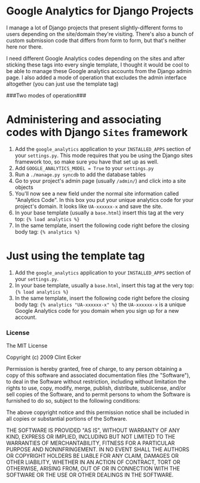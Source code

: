 Google Analytics for Django Projects
====================================

I manage a lot of Django projects that present slightly-different forms to 
users depending on the site/domain they're visiting.  There's also a bunch of 
custom submission code that differs from form to form, but that's neither here
nor there.

I need different Google Analytics codes depending on the sites and after 
sticking these tags into every single template, I thought it would be cool to 
be able to manage these Google analytics accounts from the Django admin page. 
I also added a mode of operation that excludes the admin interface altogether 
(you can just use the template tag)

###Two modes of operation###

Administering and associating codes with Django `Sites` framework
=================================================================

1. Add the `google_analytics` application to your `INSTALLED_APPS` section of your `settings.py`.  This mode requires that you be using the Django sites framework too, so make sure you have that set up as well.
2. Add `GOOGLE_ANALYTICS_MODEL = True` to your `settings.py` 
3. Run a `./manage.py syncdb` to add the database tables
4. Go to your project's admin page (usually `/admin/`) and click into a site objects
5. You'll now see a new field under the normal site information called "Analytics Code". In this box you put your unique analytics code for your project's domain.  It looks like `UA-xxxxxx-x` and save the site.
6. In your base template (usually a `base.html`) insert this tag at the very top: `{% load analytics %}`
7. In the same template, insert the following code right before the closing body tag: `{% analytics %}`

Just using the template tag
===========================
1. Add the `google_analytics` application to your `INSTALLED_APPS` section of your `settings.py`.
2. In your base template, usually a `base.html`, insert this tag at the very top: `{% load analytics %}`
3. In the same template, insert the following code right before the closing body tag: `{% analytics "UA-xxxxxx-x" %}` the `UA-xxxxxx-x` is a unique Google Analytics code for you domain when you sign up for a new account.

### License ###

The MIT License

Copyright (c) 2009 Clint Ecker

Permission is hereby granted, free of charge, to any person obtaining a copy
of this software and associated documentation files (the "Software"), to deal
in the Software without restriction, including without limitation the rights
to use, copy, modify, merge, publish, distribute, sublicense, and/or sell
copies of the Software, and to permit persons to whom the Software is
furnished to do so, subject to the following conditions:

The above copyright notice and this permission notice shall be included in
all copies or substantial portions of the Software.

THE SOFTWARE IS PROVIDED "AS IS", WITHOUT WARRANTY OF ANY KIND, EXPRESS OR
IMPLIED, INCLUDING BUT NOT LIMITED TO THE WARRANTIES OF MERCHANTABILITY,
FITNESS FOR A PARTICULAR PURPOSE AND NONINFRINGEMENT. IN NO EVENT SHALL THE
AUTHORS OR COPYRIGHT HOLDERS BE LIABLE FOR ANY CLAIM, DAMAGES OR OTHER
LIABILITY, WHETHER IN AN ACTION OF CONTRACT, TORT OR OTHERWISE, ARISING FROM,
OUT OF OR IN CONNECTION WITH THE SOFTWARE OR THE USE OR OTHER DEALINGS IN
THE SOFTWARE.
